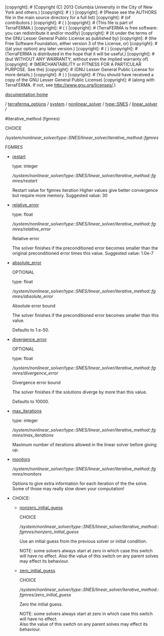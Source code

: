 [copyright]: # (Copyright (C) 2013 Columbia University in the City of New York and others.)
[copyright]: # ( )
[copyright]: # (Please see the AUTHORS file in the main source directory for a full list)
[copyright]: # (of contributors.)
[copyright]: # ( )
[copyright]: # (This file is part of TerraFERMA.)
[copyright]: # ( )
[copyright]: # (TerraFERMA is free software: you can redistribute it and/or modify)
[copyright]: # (it under the terms of the GNU Lesser General Public License as published by)
[copyright]: # (the Free Software Foundation, either version 3 of the License, or)
[copyright]: # ((at your option) any later version.)
[copyright]: # ( )
[copyright]: # (TerraFERMA is distributed in the hope that it will be useful,)
[copyright]: # (but WITHOUT ANY WARRANTY; without even the implied warranty of)
[copyright]: # (MERCHANTABILITY or FITNESS FOR A PARTICULAR PURPOSE. See the)
[copyright]: # (GNU Lesser General Public License for more details.)
[copyright]: # ( )
[copyright]: # (You should have received a copy of the GNU Lesser General Public License)
[copyright]: # (along with TerraFERMA. If not, see <http://www.gnu.org/licenses/>.)

[documentation home](Documentation)

/ [terraferma_options](../../../../../terraferma_options) / [system](../../../../system) / [nonlinear_solver](../../../nonlinear_solver) / [type::SNES](../../type__SNES) / [linear_solver](../linear_solver) /

#iterative_method (fgmres)

CHOICE 

*/system/nonlinear_solver/type::SNES/linear_solver/iterative_method::fgmres*

FGMRES

* [restart](iterative_method__fgmres/restart "child")

    type: integer

    */system/nonlinear_solver/type::SNES/linear_solver/iterative_method::fgmres/restart*

    Restart value for fgmres iteration
    Higher values give better convergence but require more memory.
    Suggested value: 30

* [relative_error](iterative_method__fgmres/relative_error "child")

    type: float

    */system/nonlinear_solver/type::SNES/linear_solver/iterative_method::fgmres/relative_error*

    Relative error
    
    The solver finishes if the preconditioned error becomes smaller than the original preconditioned error times this value.
    Suggested value: 1.0e-7

* [absolute_error](iterative_method__fgmres/absolute_error "child")

    OPTIONAL 

    type: float

    */system/nonlinear_solver/type::SNES/linear_solver/iterative_method::fgmres/absolute_error*

    Absolute error bound
    
    The solver finishes if the preconditioned error becomes smaller than this value.
    
    Defaults to 1.e-50.

* [divergence_error](iterative_method__fgmres/divergence_error "child")

    OPTIONAL 

    type: float

    */system/nonlinear_solver/type::SNES/linear_solver/iterative_method::fgmres/divergence_error*

    Divergence error bound
    
    The solver finishes if the solutions diverge by more than this value.
    
    Defaults to 10000.

* [max_iterations](iterative_method__fgmres/max_iterations "child")

    type: integer

    */system/nonlinear_solver/type::SNES/linear_solver/iterative_method::fgmres/max_iterations*

    Maximum number of iterations allowed in the linear solver
    before giving up.

* [monitors](iterative_method__fgmres/monitors "child")

    */system/nonlinear_solver/type::SNES/linear_solver/iterative_method::fgmres/monitors*

    Options to give extra information for each iteration of the
    the solve. Some of those may really slow down your computation!

* CHOICE:
    * [nonzero_initial_guess](iterative_method__fgmres/nonzero_initial_guess "child")

        CHOICE 

        */system/nonlinear_solver/type::SNES/linear_solver/iterative_method::fgmres/nonzero_initial_guess*

        Use an initial guess from the previous solver or initial condition.
        
        NOTE: some solvers always start at zero in which case this switch will have no effect.
        Also the value of this switch on any parent solves may effect its behaviour.

    * [zero_initial_guess](iterative_method__fgmres/zero_initial_guess "child")

        CHOICE 

        */system/nonlinear_solver/type::SNES/linear_solver/iterative_method::fgmres/zero_initial_guess*

        Zero the initial guess.
        
        NOTE: some solvers always start at zero in which case this switch will have no effect.  
        Also the value of this switch on any parent solves may effect its behaviour.

[autogenerated]: # (This file was automatically generated from the schema file:/home/cwilson/repos/github/TerraFERMA/TerraFERMA/buckettools/schemas/solvers.rng.)

